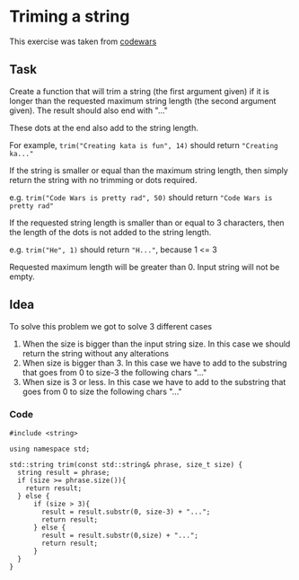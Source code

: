 # Triming a string

This exercise was taken from [codewars](https://www.codewars.com/kata/563fb342f47611dae800003c)

## Task

Create a function that will trim a string (the first argument given) if it is longer than the requested maximum string length (the second argument given). The result should also end with "..."

These dots at the end also add to the string length.

For example, `trim("Creating kata is fun", 14)` should return `"Creating ka..."`

If the string is smaller or equal than the maximum string length, then simply return the string with no trimming or dots required.

e.g. `trim("Code Wars is pretty rad", 50)` should return `"Code Wars is pretty rad"`

If the requested string length is smaller than or equal to 3 characters, then the length of the dots is not added to the string length.

e.g. `trim("He", 1)` should return `"H..."`, because 1 <= 3

Requested maximum length will be greater than 0. Input string will not be empty.

## Idea

To solve this problem we got to solve 3 different cases
1. When the size is bigger than the input string size. In this case we should return the string without any alterations
2. When size is bigger than 3. In this case we have to add to the substring that goes from 0 to size-3 the following chars "..."
3. When size is 3 or less. In this case we have to add to the substring that goes from 0 to size the following chars "..."

### Code

```
#include <string>

using namespace std;

std::string trim(const std::string& phrase, size_t size) {
  string result = phrase;
  if (size >= phrase.size()){
    return result;  
  } else {
      if (size > 3){
        result = result.substr(0, size-3) + "...";
        return result;
      } else {
        result = result.substr(0,size) + "...";
        return result;  
      }
  }
}
```